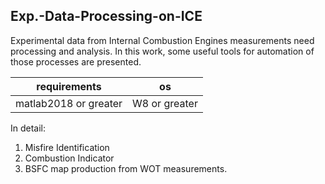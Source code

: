 ## Exp.-Data-Processing-on-ICE

Experimental data from Internal Combustion Engines measurements need processing and analysis. 
In this work, some useful tools for automation of those processes are presented. 

| requirements         | os        |
| -------------------- | --------- |
| matlab2018 or greater | W8 or greater |

In detail:
1. Misfire Identification
2. Combustion Indicator 
3. BSFC map production from WOT measurements.
